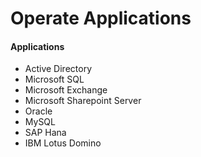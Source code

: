 # Operate Applications

#### Applications
  * Active Directory
  * Microsoft SQL
  * Microsoft Exchange
  * Microsoft Sharepoint Server
  * Oracle
  * MySQL
  * SAP Hana
  * IBM Lotus Domino
